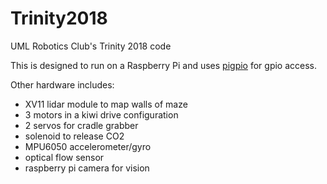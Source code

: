 # Trinity2018

UML Robotics Club's Trinity 2018 code

This is designed to run on a Raspberry Pi and uses [pigpio](http://abyz.me.uk/rpi/pigpio/pigpiod.html) for gpio access.

Other hardware includes:
* XV11 lidar module to map walls of maze
* 3 motors in a kiwi drive configuration
* 2 servos for cradle grabber
* solenoid to release CO2
* MPU6050 accelerometer/gyro
* optical flow sensor
* raspberry pi camera for vision
